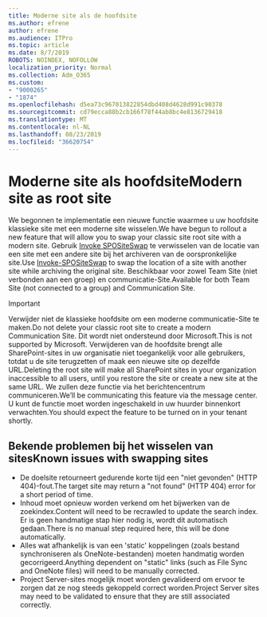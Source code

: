 ```yaml
---
title: Moderne site als de hoofdsite
ms.author: efrene
author: efrene
ms.audience: ITPro
ms.topic: article
ms.date: 8/7/2019
ROBOTS: NOINDEX, NOFOLLOW
localization_priority: Normal
ms.collection: Adm_O365
ms.custom:
- "9000265"
- "1874"
ms.openlocfilehash: d5ea73c967013822854dbd408d4628d991c90378
ms.sourcegitcommit: cd79ecca88b2cb166f78f44ab8bc4e8136729418
ms.translationtype: MT
ms.contentlocale: nl-NL
ms.lasthandoff: 08/23/2019
ms.locfileid: "36620754"
---
```

# <a name="modern-site-as-root-site"></a><span data-ttu-id="6268e-102">Moderne site als hoofdsite</span><span class="sxs-lookup"><span data-stu-id="6268e-102">Modern site as root site</span></span>

<span data-ttu-id="6268e-103">We begonnen te implementatie een nieuwe functie waarmee u uw hoofdsite klassieke site met een moderne site wisselen.</span><span class="sxs-lookup"><span data-stu-id="6268e-103">We have begun to rollout a new feature that will allow you to swap your classic site root site with a modern site.</span></span> <span data-ttu-id="6268e-104">Gebruik [Invoke SPOSiteSwap](https://docs.microsoft.com/powershell/module/sharepoint-online/invoke-spositeswap?view=sharepoint-ps) te verwisselen van de locatie van een site met een andere site bij het archiveren van de oorspronkelijke site.</span><span class="sxs-lookup"><span data-stu-id="6268e-104">Use [Invoke-SPOSiteSwap](https://docs.microsoft.com/powershell/module/sharepoint-online/invoke-spositeswap?view=sharepoint-ps) to swap the location of a site with another site while archiving the original site.</span></span> <span data-ttu-id="6268e-105">Beschikbaar voor zowel Team Site (niet verbonden aan een groep) en communicatie-Site.</span><span class="sxs-lookup"><span data-stu-id="6268e-105">Available for both Team Site (not connected to a group) and Communication Site.</span></span> 

>[!Important]
> <span data-ttu-id="6268e-106">Verwijder niet de klassieke hoofdsite om een moderne communicatie-Site te maken.</span><span class="sxs-lookup"><span data-stu-id="6268e-106">Do not delete your classic root site to create a modern Communication Site.</span></span> <span data-ttu-id="6268e-107">Dit wordt niet ondersteund door Microsoft.</span><span class="sxs-lookup"><span data-stu-id="6268e-107">This is not supported by Microsoft.</span></span> <span data-ttu-id="6268e-108">Verwijderen van de hoofdsite brengt alle SharePoint-sites in uw organisatie niet toegankelijk voor alle gebruikers, totdat u de site terugzetten of maak een nieuwe site op dezelfde URL.</span><span class="sxs-lookup"><span data-stu-id="6268e-108">Deleting the root site will make all SharePoint sites in your organization inaccessible to all users, until you restore the site or create a new site at the same URL.</span></span> <span data-ttu-id="6268e-109">We zullen deze functie via het berichtencentrum communiceren.</span><span class="sxs-lookup"><span data-stu-id="6268e-109">We’ll be communicating this feature via the message center.</span></span> <span data-ttu-id="6268e-110">U kunt de functie moet worden ingeschakeld in uw huurder binnenkort verwachten.</span><span class="sxs-lookup"><span data-stu-id="6268e-110">You should expect the feature to be turned on in your tenant shortly.</span></span>

## <a name="known-issues-with-swapping-sites"></a><span data-ttu-id="6268e-111">Bekende problemen bij het wisselen van sites</span><span class="sxs-lookup"><span data-stu-id="6268e-111">Known issues with swapping sites</span></span>
- <span data-ttu-id="6268e-112">De doelsite retourneert gedurende korte tijd een "niet gevonden" (HTTP 404)-fout.</span><span class="sxs-lookup"><span data-stu-id="6268e-112">The target site may return a "not found" (HTTP 404) error for a short period of time.</span></span>
- <span data-ttu-id="6268e-113">Inhoud moet opnieuw worden verkend om het bijwerken van de zoekindex.</span><span class="sxs-lookup"><span data-stu-id="6268e-113">Content will need to be recrawled to update the search index.</span></span> <span data-ttu-id="6268e-114">Er is geen handmatige stap hier nodig is, wordt dit automatisch gedaan.</span><span class="sxs-lookup"><span data-stu-id="6268e-114">There is no manual step required here, this will be done automatically.</span></span>
- <span data-ttu-id="6268e-115">Alles wat afhankelijk is van een 'static' koppelingen (zoals bestand synchroniseren als OneNote-bestanden) moeten handmatig worden gecorrigeerd.</span><span class="sxs-lookup"><span data-stu-id="6268e-115">Anything dependent on "static" links (such as File Sync and OneNote files) will need to be manually corrected.</span></span>
- <span data-ttu-id="6268e-116">Project Server-sites mogelijk moet worden gevalideerd om ervoor te zorgen dat ze nog steeds gekoppeld correct worden.</span><span class="sxs-lookup"><span data-stu-id="6268e-116">Project Server sites may need to be validated to ensure that they are still associated correctly.</span></span> 

